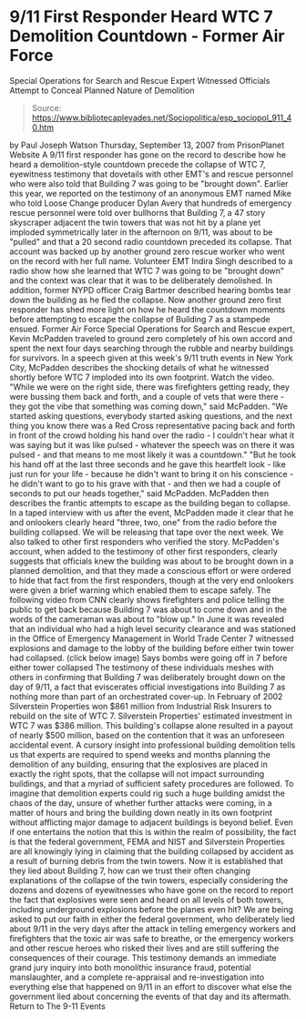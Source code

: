 # 9/11 First Responder Heard WTC 7 Demolition Countdown - Former Air Force 
Special Operations for Search and Rescue Expert Witnessed Officials Attempt to 
Conceal Planned Nature of Demolition

> Source: https://www.bibliotecapleyades.net/Sociopolitica/esp_sociopol_911_40.htm

by Paul Joseph Watson Thursday, September 13, 2007 from PrisonPlanet Website
A 9/11 first responder has gone on the record to describe how he heard a demolition-style countdown precede the collapse of WTC 7, eyewitness testimony that dovetails with other EMT's and rescue personnel who were also told that Building 7 was going to be "brought down".
Earlier this year, we reported on the testimony of an anonymous EMT named Mike who told Loose Change producer Dylan Avery that hundreds of emergency rescue personnel were told over bullhorns that Building 7, a 47 story skyscraper adjacent the twin towers that was not hit by a plane yet imploded symmetrically later in the afternoon on 9/11, was about to be "pulled" and that a 20 second radio countdown preceded its collapse. That account was backed up by another ground zero rescue worker who went on the record with her full name. Volunteer EMT Indira Singh described to a radio show how she learned that WTC 7 was going to be "brought down" and the context was clear that it was to be deliberately demolished. In addition, former NYPD officer Craig Bartmer described hearing bombs tear down the building as he fled the collapse. Now another ground zero first responder has shed more light on how he heard the countdown moments before attempting to escape the collapse of Building 7 as a stampede ensued. Former Air Force Special Operations for Search and Rescue expert, Kevin McPadden traveled to ground zero completely of his own accord and spent the next four days searching through the rubble and nearby buildings for survivors. In a speech given at this week's 9/11 truth events in New York City, McPadden describes the shocking details of what he witnessed shortly before WTC 7 imploded into its own footprint. Watch the video.
"While we were on the right side, there was firefighters getting ready, they were bussing them back and forth, and a couple of vets that were there - they got the vibe that something was coming down," said McPadden. "We started asking questions, everybody started asking questions, and the next thing you know there was a Red Cross representative pacing back and forth in front of the crowd holding his hand over the radio - I couldn't hear what it was saying but it was like pulsed - whatever the speech was on there it was pulsed - and that means to me most likely it was a countdown." "But he took his hand off at the last three seconds and he gave this heartfelt look - like just run for your life - because he didn't want to bring it on his conscience - he didn't want to go to his grave with that - and then we had a couple of seconds to put our heads together," said McPadden.
McPadden then describes the frantic attempts to escape as the building began to collapse. In a taped interview with us after the event, McPadden made it clear that he and onlookers clearly heard "three, two, one" from the radio before the building collapsed. We will be releasing that tape over the next week. We also talked to other first responders who verified the story. McPadden's account, when added to the testimony of other first responders, clearly suggests that officials knew the building was about to be brought down in a planned demolition, and that they made a conscious effort or were ordered to hide that fact from the first responders, though at the very end onlookers were given a brief warning which enabled them to escape safely. The following video from CNN clearly shows firefighters and police telling the public to get back because Building 7 was about to come down and in the words of the cameraman was about to "blow up."
In June it was revealed that an individual who had a high level security clearance and was stationed in the Office of Emergency Management in World Trade Center 7 witnessed explosions and damage to the lobby of the building before either twin tower had collapsed. (click below image)
Says bombs were going off in 7 before either tower collapsed
The testimony of these individuals meshes with others in confirming that Building 7 was deliberately brought down on the day of 9/11, a fact that eviscerates official investigations into Building 7 as nothing more than part of an orchestrated cover-up. In February of 2002 Silverstein Properties won $861 million from Industrial Risk Insurers to rebuild on the site of WTC 7. Silverstein Properties' estimated investment in WTC 7 was $386 million. This building's collapse alone resulted in a payout of nearly $500 million, based on the contention that it was an unforeseen accidental event. A cursory insight into professional building demolition tells us that experts are required to spend weeks and months planning the demolition of any building, ensuring that the explosives are placed in exactly the right spots, that the collapse will not impact surrounding buildings, and that a myriad of sufficient safety procedures are followed. To imagine that demolition experts could rig such a huge building amidst the chaos of the day, unsure of whether further attacks were coming, in a matter of hours and bring the building down neatly in its own footprint without afflicting major damage to adjacent buildings is beyond belief. Even if one entertains the notion that this is within the realm of possibility, the fact is that the federal government, FEMA and NIST and Silverstein Properties are all knowingly lying in claiming that the building collapsed by accident as a result of burning debris from the twin towers. Now it is established that they lied about Building 7, how can we trust their often changing explanations of the collapse of the twin towers, especially considering the dozens and dozens of eyewitnesses who have gone on the record to report the fact that explosives were seen and heard on all levels of both towers, including underground explosions before the planes even hit? We are being asked to put our faith in either the federal government, who deliberately lied about 9/11 in the very days after the attack in telling emergency workers and firefighters that the toxic air was safe to breathe, or the emergency workers and other rescue heroes who risked their lives and are still suffering the consequences of their courage. This testimony demands an immediate grand jury inquiry into both monolithic insurance fraud, potential manslaughter, and a complete re-appraisal and re-investigation into everything else that happened on 9/11 in an effort to discover what else the government lied about concerning the events of that day and its aftermath.
Return to The 9-11 Events
